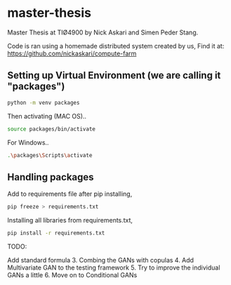 # master-thesis
Master Thesis at TIØ4900 by Nick Askari and Simen Peder Stang.

Code is ran using a homemade distributed system created by us,
Find it at: https://github.com/nickaskari/compute-farm

## Setting up Virtual Environment (we are calling it "packages")

```sh
python -m venv packages 
```
Then activating (MAC OS)..
```sh
source packages/bin/activate
```
For Windows..
```sh
.\packages\Scripts\activate
```
## Handling packages
Add to requirements file after pip installing,
```sh
pip freeze > requirements.txt
```
Installing all libraries from requirements.txt,
```sh
pip install -r requirements.txt
```

TODO:

Add standard formula
3. Combing the GANs with copulas
4. Add Multivariate GAN to the testing framework
5. Try to improve the individual GANs a little
6. Move on to Conditional GANs
